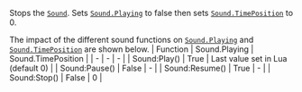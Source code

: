 Stops the [`Sound`](https://create.roblox.com/docs/reference/engine/classes/Sound). Sets [`Sound.Playing`](https://create.roblox.com/docs/reference/engine/classes/Sound#Playing) to false then sets
[`Sound.TimePosition`](https://create.roblox.com/docs/reference/engine/classes/Sound#TimePosition) to 0.

The impact of the different sound functions on [`Sound.Playing`](https://create.roblox.com/docs/reference/engine/classes/Sound#Playing) and
[`Sound.TimePosition`](https://create.roblox.com/docs/reference/engine/classes/Sound#TimePosition) are shown below.
  | Function | Sound.Playing | Sound.TimePosition |
| - | - | - |
| Sound:Play() | True | Last value set in Lua (default 0) |
| Sound:Pause() | False | - |
| Sound:Resume() | True | - |
| Sound:Stop() | False | 0 |
